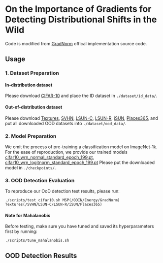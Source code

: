 # On the Importance of Gradients for Detecting Distributional Shifts in the Wild

Code is modified from [GradNorm](https://github.com/deeplearning-wisc/gradnorm_ood) offical implementation source code.

## Usage

### 1. Dataset Preparation

#### In-distribution dataset

Please download [CIFAR-10](https://cloud.univ-grenoble-alpes.fr/s/ipgfAwg4Fk4CyPd) and place the ID dataset in
`./dataset/id_data/`.

#### Out-of-distribution dataset

Please download [Textures](), [SVHN](https://cloud.univ-grenoble-alpes.fr/s/oaRAzmedmCxxSgf), [LSUN-C](https://cloud.univ-grenoble-alpes.fr/s/cDnrfzr3zF288xk), [LSUN-R](https://cloud.univ-grenoble-alpes.fr/s/Pa8YEZCJRNKtaCe), [iSUN](https://cloud.univ-grenoble-alpes.fr/s/YfAkELSf6PfiaN2), [Places365](), and put all downloaded OOD datasets into `./dataset/ood_data/`.

### 2. Model Preparation

We omit the process of pre-training a classification model on ImageNet-1k.
For the ease of reproduction, we provide our trained models [cifar10_wrn_normal_standard_epoch_199.pt](https://cloud.univ-grenoble-alpes.fr/s/xbZ4R65j9KGnqiN), [cifar10_wrn_logitnorm_standard_epoch_199.pt](https://cloud.univ-grenoble-alpes.fr/s/CpqQK3YrsQ23xqD)
Please put the downloaded model in `./checkpoints/`.

### 3. OOD Detection Evaluation

To reproduce our OoD detection test results, please run:
```
./scripts/test_cifar10.sh MSP(/ODIN/Energy/GradNorm) Textures(/SVHN/LSUN-C/LSUN-R/iSUN/Places365)
```

#### Note for Mahalanobis
Before testing, make sure you have tuned and saved its hyperparameters first by running:
```
./scripts/tune_mahalanobis.sh
```

## OOD Detection Results

